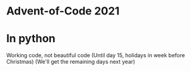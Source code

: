 # Advent-of-Code 2021 
# In python

Working code, not beautiful code
(Until day 15, holidays in week before Christmas)
(We'll get the remaining days next year)